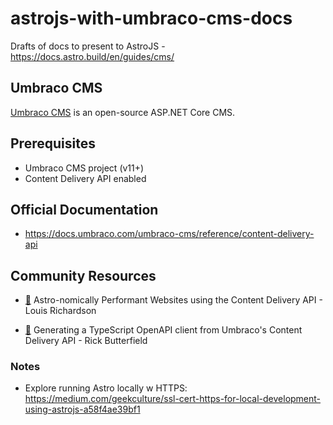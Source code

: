 # astrojs-with-umbraco-cms-docs
Drafts of docs to present to AstroJS - https://docs.astro.build/en/guides/cms/

## Umbraco CMS

[Umbraco CMS](https://umbraco.com/) is an open-source ASP.NET Core CMS.

## Prerequisites

- Umbraco CMS project (v11+)
- Content Delivery API enabled

## Official Documentation
- https://docs.umbraco.com/umbraco-cms/reference/content-delivery-api

## Community Resources
- [🔗](https://24days.in/umbraco-cms/2023/sustainable-performant/astronomically-performant/) Astro-nomically Performant Websites using the Content Delivery API - Louis Richardson

- [🔗](https://rickbutterfield.dev/blog/typescript-openapi-umbraco-content-delivery/) Generating a TypeScript OpenAPI client from Umbraco's Content Delivery API - Rick Butterfield


### Notes

- Explore running Astro locally w HTTPS: https://medium.com/geekculture/ssl-cert-https-for-local-development-using-astrojs-a58f4ae39bf1
